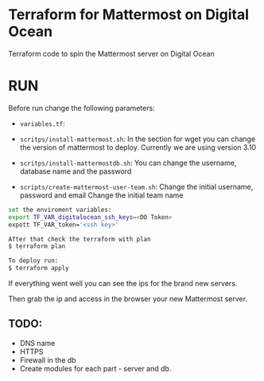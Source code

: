 # Terraform for Mattermost on Digital Ocean

Terraform code to spin the Mattermost server on Digital Ocean

RUN
====

Before run change the following parameters:

- `variables.tf`:

- `scritps/install-mattermost.sh`:
In the section for wget you can change the version of mattermost to deploy. Currently we are using version 3.10

- `scritps/install-mattermostdb.sh`:
You can change the username, database name and the password

- `scripts/create-mattermost-user-team.sh`:
Change the initial username, password and email
Change the initial team name


```bash
set the enviroment variables:
export TF_VAR_digitalocean_ssh_keys=<DO Token>
expott TF_VAR_token='<ssh key>'

After that check the terraform with plan
$ terraform plan

To deploy run:
$ terraform apply
```

If everything went well you can see the ips for the brand new servers.

Then grab the ip and access in the browser your new Mattermost server.


TODO:
-----

 - DNS name
 - HTTPS
 - Firewall in the db
 - Create modules for each part - server and db.